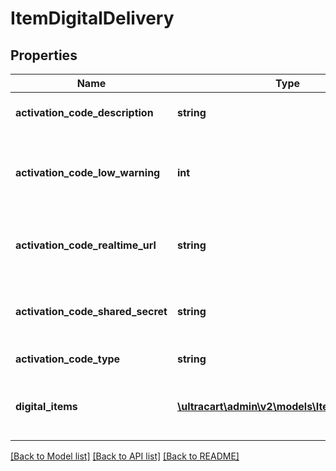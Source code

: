 # ItemDigitalDelivery

## Properties
Name | Type | Description | Notes
------------ | ------------- | ------------- | -------------
**activation_code_description** | **string** | Description of the activation code | [optional] 
**activation_code_low_warning** | **int** | The number of activation codes whcih should generate a warning email | [optional] 
**activation_code_realtime_url** | **string** | The URL to retrieve activation codes from in real-time | [optional] 
**activation_code_shared_secret** | **string** | Shared secret used when communicating with the real-time URL | [optional] 
**activation_code_type** | **string** | Type of activation code | [optional] 
**digital_items** | [**\ultracart\admin\v2\models\ItemDigitalItem[]**](ItemDigitalItem.md) | Digital items that customer can download when this item is purchased | [optional] 

[[Back to Model list]](../README.md#documentation-for-models) [[Back to API list]](../README.md#documentation-for-api-endpoints) [[Back to README]](../README.md)


